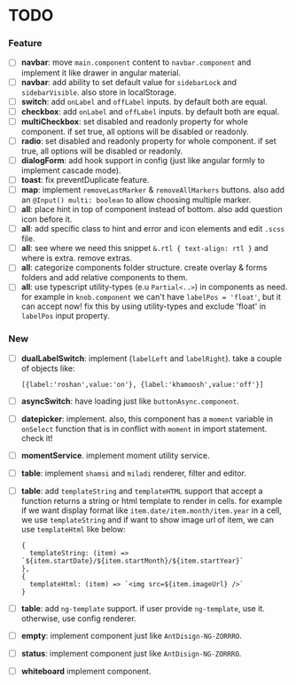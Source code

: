 # TODO

### Feature

- [ ] **navbar**: move `main.component` content to `navbar.component` and implement it like drawer in angular material.
- [ ] **navbar**: add ability to set default value for `sidebarLock` and `sidebarVisible`. also store in localStorage.
- [ ] **switch**: add `onLabel` and `offLabel` inputs. by default both are equal.
- [ ] **checkbox**: add `onLabel` and `offLabel` inputs. by default both are equal.
- [ ] **multiCheckbox**: set disabled and readonly property for whole component. if set true, all options will be
  disabled or readonly.
- [ ] **radio**: set disabled and readonly property for whole component. if set true, all options will be disabled or
  readonly.
- [ ] **dialogForm**: add hook support in config (just like angular formly to implement cascade mode).
- [ ] **toast**: fix preventDuplicate feature.
- [ ] **map**: implement `removeLastMarker` & `removeAllMarkers` buttons. also add an `@Input() multi: boolean` to allow
  choosing multiple marker.
- [ ] **all**: place hint in top of component instead of bottom. also add question icon before it.
- [ ] **all**: add specific class to hint and error and icon elements and edit `.scss` file.
- [ ] **all**: see where we need this snippet `&.rtl { text-align: rtl }` and where is extra. remove extras.
- [ ] **all**: categorize components folder structure. create overlay & forms folders and add relative components to
  them.
- [ ] **all**: use typescript utility-types (e.u `Partial<..>`) in components as need. for example in `knob.component`
  we can't have
  `labelPos = 'float'`, but it can accept now!
  fix this by using utility-types and exclude 'float' in `labelPos` input property.

### New

- [ ] **dualLabelSwitch**: implement (`labelLeft` and `labelRight`). take a couple of objects like:
  ```
  [{label:'roshan',value:'on'}, {label:'khamoosh',value:'off'}]
  ```
- [ ] **asyncSwitch**: have loading just like `buttonAsync.component`.
- [ ] **datepicker**: implement. also, this component has a `moment` variable in `onSelect` function that is in conflict
  with `moment` in import statement. check it!
- [ ] **momentService**. implement moment utility service.
- [ ] **table**: implement `shamsi` and `miladi` renderer, filter and editor.
- [ ] **table**: add `templateString` and `templateHTML` support that accept a function returns a string or html template to
  render in cells. for example if we want display format like `item.date/item.month/item.year` in a cell, we use
  `templateString` and if want to show image url of item, we can use `templateHtml` like below:

  ```
  {
    templateString: (item) => `${item.startDate}/${item.startMonth}/${item.startYear}`
  },
  { 
    templateHtml: (item) => `<img src=${item.imageUrl} />`
  }
  ```

- [ ] **table**: add `ng-template` support. if user provide `ng-template`, use it. otherwise, use config renderer.
- [ ] **empty**: implement component just like `AntDisign-NG-ZORRRO`.
- [ ] **status**: implement component just like `AntDisign-NG-ZORRRO`.
- [ ] **whiteboard** implement component.
